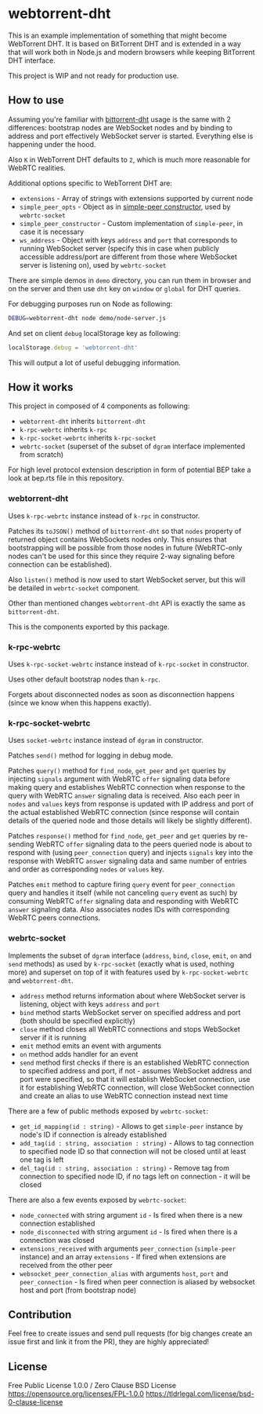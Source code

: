 # webtorrent-dht
This is an example implementation of something that might become WebTorrent DHT. It is based on BitTorrent DHT and is extended in a way that will work both in Node.js and modern browsers while keeping BitTorrent DHT interface.

This project is WIP and not ready for production use.

## How to use
Assuming you're familiar with [bittorrent-dht](https://github.com/webtorrent/bittorrent-dht) usage is the same with 2 differences: bootstrap nodes are WebSocket nodes and by binding to address and port effectively WebSocket server is started. Everything else is happening under the hood.

Also `K` in WebTorrent DHT defaults to `2`, which is much more reasonable for WebRTC realities.

Additional options specific to WebTorrent DHT are:
* `extensions` - Array of strings with extensions supported by current node
* `simple_peer_opts` - Object as in [simple-peer constructor](https://github.com/feross/simple-peer#peer--new-simplepeeropts), used by `webrtc-socket`
* `simple_peer_constructor` - Custom implementation of `simple-peer`, in case it is necessary
* `ws_address` - Object with keys `address` and `port` that corresponds to running WebSocket server (specify this in case when publicly accessible address/port are different from those where WebSocket server is listening on), used by `webrtc-socket`

There are simple demos in `demo` directory, you can run them in browser and on the server and then use `dht` key on `window` or `global` for DHT queries.

For debugging purposes run on Node as following:
```bash
DEBUG=webtorrent-dht node demo/node-server.js 
```
And set on client `debug` localStorage key as following:
```javascript
localStorage.debug = 'webtorrent-dht'
```

This will output a lot of useful debugging information.

## How it works
This project in composed of 4 components as following:
* `webtorrent-dht` inherits `bittorrent-dht`
* `k-rpc-webrtc` inherits `k-rpc`
* `k-rpc-socket-webrtc` inherits `k-rpc-socket`
* `webrtc-socket` (superset of the subset of `dgram` interface implemented from scratch)

For high level protocol extension description in form of potential BEP take a look at bep.rts file in this repository.

### webtorrent-dht
Uses `k-rpc-webrtc` instance instead of `k-rpc` in constructor.

Patches its `toJSON()` method of `bittorrent-dht` so that `nodes` property of returned object contains WebSockets nodes only. This ensures that bootstrapping will be possible from those nodes in future (WebRTC-only nodes can't be used for this since they require 2-way signaling before connection can be established).

Also `listen()` method is now used to start WebSocket server, but this will be detailed in `webrtc-socket` component.

Other than mentioned changes `webtorrent-dht` API is exactly the same as `bittorrent-dht`.

This is the components exported by this package.

### k-rpc-webrtc
Uses `k-rpc-socket-webrtc` instance instead of `k-rpc-socket` in constructor.

Uses other default bootstrap nodes than `k-rpc`.

Forgets about disconnected nodes as soon as disconnection happens (since we know when this happens exactly).

### k-rpc-socket-webrtc
Uses `socket-webrtc` instance instead of `dgram` in constructor.

Patches `send()` method for logging in debug mode.

Patches `query()` method for `find_node`, `get_peer` and `get` queries by injecting `signals` argument with WebRTC `offer` signaling data before making query and establishes WebRTC connection when response to the query with WebRTC `answer` signaling data is received.
Also each peer in `nodes` and `values` keys from response is updated with IP address and port of the actual established WebRTC connection (since response will contain details of the queried node and those details will likely be slightly different).

Patches `response()` method for `find_node`, `get_peer` and `get` queries by re-sending WebRTC `offer` signaling data to the peers queried node is about to respond with (using `peer_connection` query) and injects `signals` key into the response with WebRTC `answer` signaling data and same number of entries and order as corresponding `nodes` or `values` key.

Patches `emit` method to capture firing `query` event for `peer_connection` query and handles it itself (while not canceling `query` event as such) by consuming WebRTC `offer` signaling data and responding with WebRTC `answer` signaling data.
Also associates nodes IDs with corresponding WebRTC peers connections.

### webrtc-socket
Implements the subset of `dgram` interface (`address`, `bind`, `close`, `emit`, `on` and `send` methods) as used by `k-rpc-socket` (exactly what is used, nothing more) and superset on top of it with features used by `k-rpc-socket-webrtc` and `webtorrent-dht`.

* `address` method returns information about where WebSocket server is listening, object with keys `address` and `port`
* `bind` method starts WebSocket server on specified address and port (both should be specified explicitly)
* `close` method closes all WebRTC connections and stops WebSocket server if it is running
* `emit` method emits an event with arguments
* `on` method adds handler for an event
* `send` method first checks if there is an established WebRTC connection to specified address and port, if not - assumes WebSocket address and port were specified, so that it will establish WebSocket connection, use it for establishing WebRTC connection, will close WebSocket connection and create an alias to use WebRTC connection instead next time

There are a few of public methods exposed by `webrtc-socket`:
* `get_id_mapping(id : string)` - Allows to get `simple-peer` instance by node's ID if connection is already established
* `add_tag(id : string, association : string)` - Allows to tag connection to specified node ID so that connection will not be closed until at least one tag is left
* `del_tag(id : string, association : string)` - Remove tag from connection to specified node ID, if no tags left on connection - it will be closed

There are also a few events exposed by `webrtc-socket`:
* `node_connected` with string argument `id` - Is fired when there is a new connection established
* `node_disconnected` with string argument `id` - Is fired when there is a connection was closed
* `extensions_received` with arguments `peer_connection` (`simple-peer` instance) and an array `extensions` - If fired when extensions are received from the other peer
* `websocket_peer_connection_alias` with arguments `host`, `port` and `peer_connection` - Is fired when peer connection is aliased by websocket host and port (from bootstrap node)

## Contribution
Feel free to create issues and send pull requests (for big changes create an issue first and link it from the PR), they are highly appreciated!

## License
Free Public License 1.0.0 / Zero Clause BSD License
https://opensource.org/licenses/FPL-1.0.0
https://tldrlegal.com/license/bsd-0-clause-license

